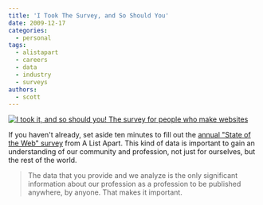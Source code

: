 ```yaml
---
title: 'I Took The Survey, and So Should You'
date: 2009-12-17
categories:
  - personal
tags:
  - alistapart
  - careers
  - data
  - industry
  - surveys
authors:
  - scott
---
```


[![I took it, and so should you! The survey for people who make websites](/images/ala-survey.gif)](http://www.alistapart.com/articles/survey2009/)

If you haven't already, set aside ten minutes to fill out the [annual "State of the Web" survey](http://www.alistapart.com/articles/survey2009/) from A List Apart. This kind of data is important to gain an understanding of our community and profession, not just for ourselves, but the rest of the world.

> The data that you provide and we analyze is the only significant information about our profession as a profession to be published anywhere, by anyone. That makes it important.
